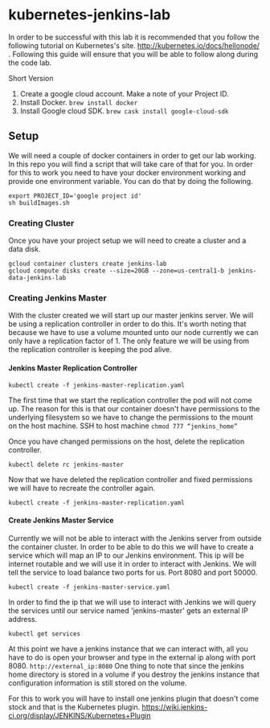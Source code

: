 # kubernetes-jenkins-lab
In order to be successful with this lab it is recommended that you follow the following tutorial on Kubernetes's site.  http://kubernetes.io/docs/hellonode/ .  Following this guide will ensure that you will be able to follow along during the code lab.

Short Version
1. Create a google cloud account. Make a note of your Project ID. 
2. Install Docker.
  ```brew install docker```
3. Install Google cloud SDK.
  ```brew cask install google-cloud-sdk```

## Setup
We will need a couple of docker containers in order to get our lab working.  In this repo you will find a script that will take care of that for you.  In order for this to work you need to have your docker environment working and provide one environment variable.  You can do that by doing the following.
```
export PROJECT_ID='google project id'
sh buildImages.sh
```

### Creating Cluster
Once you have your project setup we will need to create a cluster and a data disk.

```
gcloud container clusters create jenkins-lab
gcloud compute disks create --size=20GB --zone=us-central1-b jenkins-data-jenkins-lab
```

### Creating Jenkins Master
With the cluster created we will start up our master jenkins server.  We will be using a replication controller in order to do this.  It's worth noting that because we have to use a volume mounted unto our node currently we can only have a replication factor of 1. The only feature we will be using from the replication controller is keeping the pod alive.

#### Jenkins Master Replication Controller
```kubectl create -f jenkins-master-replication.yaml```

The first time that we start the replication controller the pod will not come up.  The reason for this is that our container doesn't have permissions to the underlying filesystem so we have to change the permissions to the mount on the host machine.  SSH to host machine `chmod 777 “jenkins_home”`

Once you have changed permissions on the host, delete the replication controller.

```kubectl delete rc jenkins-master```

Now that we have deleted the replication controller and fixed permissions we will have to recreate the controller again.

`kubectl create -f jenkins-master-replication.yaml`

#### Create Jenkins Master Service
Currently we will not be able to interact with the Jenkins server from outside the container cluster.  In order to be able to do this we will have to create a service which will map an IP to our Jenkins environment.  This ip will be internet routable and we will use it in order to interact with Jenkins.  We will tell the service to load balance two ports for us.  Port 8080 and port 50000.

```kubectl create -f jenkins-master-service.yaml```

In order to find the ip that we will use to interact with Jenkins we will query the services until our service named 'jenkins-master' gets an external IP address.

```kubectl get services```

At this point we have a jenkins instance that we can interact with, all you have to do is open your browser and type in the external ip along with port 8080.  `http://external_ip:8080`
One thing to note that since the jenkins home directory is stored in a volume if you destroy the jenkins instance that configuration information is still stored on the volume.

For this to work you will have to install one jenkins plugin that doesn't come stock and that is the Kubernetes plugin.  https://wiki.jenkins-ci.org/display/JENKINS/Kubernetes+Plugin
